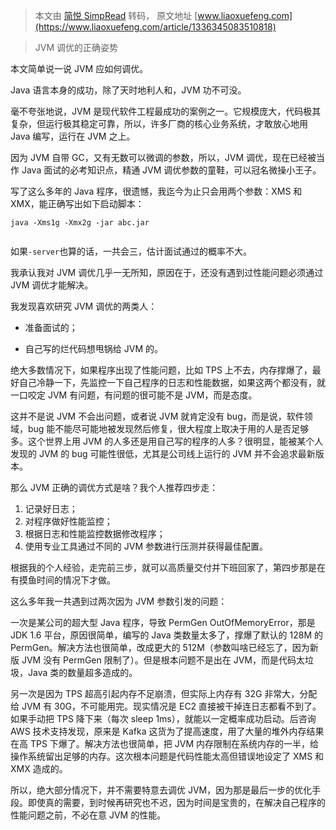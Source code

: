 > 本文由 [简悦 SimpRead](http://ksria.com/simpread/) 转码， 原文地址 [www.liaoxuefeng.com](https://www.liaoxuefeng.com/article/1336345083510818)

> JVM 调优的正确姿势

本文简单说一说 JVM 应如何调优。

Java 语言本身的成功，除了天时地利人和，JVM 功不可没。

毫不夸张地说，JVM 是现代软件工程最成功的案例之一。它规模庞大，代码极其复杂，但运行极其稳定可靠，所以，许多厂商的核心业务系统，才敢放心地用 Java 编写，运行在 JVM 之上。

因为 JVM 自带 GC，又有无数可以微调的参数，所以，JVM 调优，现在已经被当作 Java 面试的必考知识点，精通 JVM 调优参数的童鞋，可以冠名微操小王子。

写了这么多年的 Java 程序，很遗憾，我迄今为止只会用两个参数：XMS 和 XMX，能正确写出如下启动脚本：

```
java -Xms1g -Xmx2g -jar abc.jar


```

如果`-server`也算的话，一共会三，估计面试通过的概率不大。

我承认我对 JVM 调优几乎一无所知，原因在于，还没有遇到过性能问题必须通过 JVM 调优才能解决。

我发现喜欢研究 JVM 调优的两类人：

*   准备面试的；
    
*   自己写的烂代码想甩锅给 JVM 的。
    

绝大多数情况下，如果程序出现了性能问题，比如 TPS 上不去，内存撑爆了，最好自己冷静一下，先监控一下自己程序的日志和性能数据，如果这两个都没有，就一口咬定 JVM 有问题，有问题的很可能不是 JVM，而是态度。

这并不是说 JVM 不会出问题，或者说 JVM 就肯定没有 bug，而是说，软件领域，bug 能不能尽可能地被发现然后修复，很大程度上取决于用的人是否足够多。这个世界上用 JVM 的人多还是用自己写的程序的人多？很明显，能被某个人发现的 JVM 的 bug 可能性很低，尤其是公司线上运行的 JVM 并不会追求最新版本。

那么 JVM 正确的调优方式是啥？我个人推荐四步走：

1.  记录好日志；
2.  对程序做好性能监控；
3.  根据日志和性能监控数据修改程序；
4.  使用专业工具通过不同的 JVM 参数进行压测并获得最佳配置。

根据我的个人经验，走完前三步，就可以高质量交付并下班回家了，第四步那是在有摸鱼时间的情况下才做。

这么多年我一共遇到过两次因为 JVM 参数引发的问题：

一次是某公司的超大型 Java 程序，导致 PermGen OutOfMemoryError，那是 JDK 1.6 平台，原因很简单，编写的 Java 类数量太多了，撑爆了默认的 128M 的 PermGen。解决方法也很简单，改成更大的 512M（参数叫啥已经忘了，因为新版 JVM 没有 PermGen 限制了）。但是根本问题不是出在 JVM，而是代码太垃圾，Java 类的数量超多造成的。

另一次是因为 TPS 超高引起内存不足崩溃，但实际上内存有 32G 非常大，分配给 JVM 有 30G，不可能用完。现实情况是 EC2 直接被干掉连日志都看不到了。如果手动把 TPS 降下来（每次 sleep 1ms），就能以一定概率成功启动。后咨询 AWS 技术支持发现，原来是 Kafka 这货为了提高速度，用了大量的堆外内存结果在高 TPS 下爆了。解决方法也很简单，把 JVM 内存限制在系统内存的一半，给操作系统留出足够的内存。这次根本问题是代码性能太高但错误地设定了 XMS 和 XMX 造成的。

所以，绝大部分情况下，并不需要特意去调优 JVM，因为那是最后一步的优化手段。即使真的需要，到时候再研究也不迟，因为时间是宝贵的，在解决自己程序的性能问题之前，不必在意 JVM 的性能。